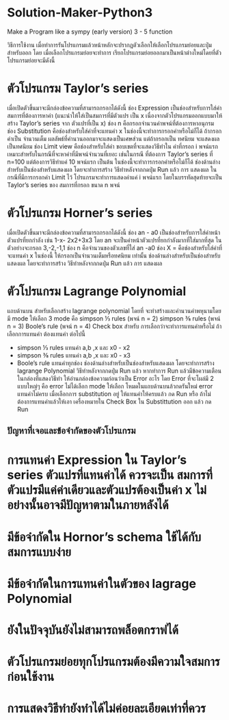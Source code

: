 # Solution-Maker-Python3
Make a Program like a sympy (early version) 3 - 5 function

วิธีการใช้งาน
	เมื่อทำการรันโปรแกรมแล้วหน้าหลักจะปรากฎตัวเลือกให้เลือกโปรแกรมย่อยและปุ่มสำหรับออก โดย เมื่อเลือกโปรแกรมย่อยจะทำการ เรียกโปรแกรมย่อยออกมาเป็นหน้าต่างใหม่โดยที่ตัวโปรแกรมย่อยจะมีดังนี้

# ตัวโปรแกรม Taylor’s series
เมื่อเปิดตัวขึ้นมาจะมีกล่องข้อความที่สามารถกรอกได้ดังนี้
ช่อง Expression เป็นช่องสำหรับการใส่ค่าสมการที่ต้องการหาค่า (แนะนำให้ใส่เป็นสมการที่มีตัวแปร เป็น x เนื่องจากตัวโปรแกรมออกแบบมาให้สร้าง Taylor’s series จาก ตัวแปรที่เป็น x)
ช่อง n คือกรอกจำนวนค่าพจน์ที่ต้องการหาอนุกรม
ช่อง Substitution คือช่องสำหรับใส่ค่าที่จะแทนค่า x ในช่องนี้จะทำการกรอกค่าหรือไม่ก็ได้
ถ้ากรอกค่าเป็น จำนวนเต็ม ผลลัพธ์ที่คำนวนออกมาจะแสดงเป็นเศษส่วน
แต่ถ้ากรอกเป็น ทศนิยม จะแสดงผลเป็นทศนิยม
ช่อง Limit view คือช่องสำหรับใส่ค่า ขอบเขตที่จะแสดงวิธีทำใน ค่าที่กรอก i พจน์แรก เหมาะสำหรับในกรณีที่จะหาค่าที่มีพจน์จำนวนที่เยอะ เช่นในกรณี ที่ต้องการ Taylor’s series ที่ n=100 แต่ต้องการวิธีทำแค่ 10 พจน์แรก เป็นต้น ในช่องนี้จะทำการกรอกค่าหรือไม่ก็ได้
ช่องด้านล่างสำหรับเป็นช่องสำหรับแสดงผล โดยจะทำการสร้าง วิธีทำหลังจากกดปุ่ม Run แล้ว
การ แสดงผล ในกรณีที่มีการกรอกค่า Limit ไว้ โปรแกรมจะทำการแสดงค่าแค่ i พจน์แรก โดยในบรรทัดสุดท้ายจะเป็น Taylor’s series ของ สมการที่กรอก ขนาด n พจน์

# ตัวโปรแกรม Horner’s series
เมื่อเปิดตัวขึ้นมาจะมีกล่องข้อความที่สามารถกรอกได้ดังนี้
ช่อง an - a0 เป็นช่องสำหรับการใส่ค่าหน้าตัวแปรที่ยกกำลัง เช่น 1-x- 2x2+3x3
โดย an จะเป็นค่าหน้าตัวแปรที่ยกกำลังมากที่ใส่มากที่สุด ในตัวอย่างจะกรอก 3,-2,-1,1
ช่อง n คือจำนวนของตัวเลขที่ใส่ an -a0
ช่อง X =  คือช่องสำหรับใส่ค่าที่จะแทนค่า x ในช่องนี้ ให้กรอกเป็นจำนวนเต็มหรือทศนิยม เท่านั้น
ช่องด้านล่างสำหรับเป็นช่องสำหรับแสดงผล โดยจะทำการสร้าง วิธีทำหลังจากกดปุ่ม Run แล้ว
การ แสดงผล

# ตัวโปรแกรม Lagrange Polynomial
แถบด้านบน สำหรับเลือกสร้าง lagrange polynomial โดยที่ จะทำสร้างและคำนวนค่าพหุนามโดยมี mode ให้เลือก 3 mode คือ
simpson ⅓ rules (พจน์ n = 2)
simpson ⅜ rules (พจน์ n = 3)
Boole’s rule (พจน์ n = 4)
Check box สำหรับ การเลือกว่าจะทำการแทนค่าหรือไม่ ถ้าเลือกการแทนค่า ต้องแทนค่า ต่อไปนี้
- simpson ⅓ rules
แทนค่า a,b ,x และ x0 - x2
- simpson ⅜  rules
แทนค่า a,b ,x และ x0 - x3
- Boole’s rule
แทนค่าทุกช่อง
ช่องด้านล่างสำหรับเป็นช่องสำหรับแสดงผล โดยจะทำการสร้าง lagrange Polynomial วิธีทำหลังจากกดปุ่ม Run แล้ว
หากทำการ Run แล้วมีข้อความเตือนในกล่องที่แสดงวิธีทำ ให้อ่านกล่องข้อความก่อนว่าเป็น Error อะไร โดย Error ที่จะโผล่มี 2 แบบใหญ่ๆ คือ
error ไม่ได้เลือก mode ให้เลือก โหมดในแถบด้านบนล้วกดรันใหม่
error แทนค่าไม่ครบ เมื่อเลือกการ substitution อยู่ ให้แทนค่าให้ครบแล้ว กด Run หรือ ถ้าไม่ต้องการแทนค่าแล้วให้เอา เครื่องหมายใน Check Box ใน Substittution ออก แล้ว กด Run


## ปัญหาที่เจอและข้อจำกัดของตัวโปรแกรม
# การแทนค่า Expression ใน Taylor’s series ตัวแปรที่แทนค่าได้ ควรจะเป็น สมการที่ตัวแปรมีแค่ค่าเดียวและตัวแปรต้องเป็นค่า x ไม่อย่างนั้นอาจมีปัญหาตามในภายหลังได้
# มีข้อจำกัดใน Hornor’s schema ใช้ได้กับสมการแบบง่าย
# มีข้อจำกัดในการแทนค่าในตัวของ lagrage Polynomial
# ยังในปัจจุบันยังไม่สามารถพล็อตกราฟได้
# ตัวโปรแกรมย่อยทุกโปรแกรมต้องมีความใจสมการก่อนใช้งาน
# การแสดงวิธีทำยังทำได้ไม่ค่อยละเอียดเท่าที่ควร

